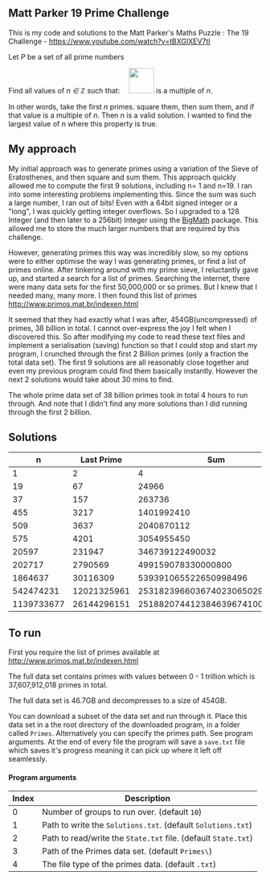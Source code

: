 ## Matt Parker 19 Prime Challenge
This is my code and solutions to the Matt Parker's Maths Puzzle : The 19 Challenge - https://www.youtube.com/watch?v=tBXGIXEV7tI

Let *P* be a set of all prime numbers

Find all values of *n ∈ ℤ* such that: 
<img src="https://user-images.githubusercontent.com/45512892/100526701-5a66c380-31c3-11eb-8753-b7bbc05ca090.png" height="50" />
is a multiple of *n*.

In other words, take the first *n* primes. square them, then sum them, and if that value is a multiple  of *n*. Then *n* is a valid solution.
I wanted to find the largest value of n where this property is true.

## My approach

My initial approach was to generate primes using a variation of the Sieve of Eratosthenes, and then square and sum them. This approach quickly allowed me to compute the first 9 solutions, including n= 1 and n=19.
I ran into some interesting problems implementing this. Since the sum was such a large number, I ran out of bits! Even with a 64bit signed integer or a "long", I was quickly getting integer overflows. So I upgraded to a 128 Integer (and then later to a 256bit) Integer using the [BigMath](https://www.nuget.org/packages/BigMath/) package. This allowed me to store the much larger numbers that are required by this challenge.

However, generating primes this way was incredibly slow, so my options were to either optimise the way I was generating primes, or find a list of primes online. After tinkering around with my prime sieve, I reluctantly gave up, and started a search for a list of primes.
Searching the internet, there were many data sets for the first 50,000,000 or so primes. But I knew that I needed many, many more.
I then found this list of primes http://www.primos.mat.br/indexen.html

It seemed that they had exactly what I was after, 454GB(uncompressed) of primes, 38 billion in total. I cannot over-express the joy I felt when I discovered this.
So after modifying my code to read these text files and implement a serialisation (saving) function so that I could stop and start my program, I crunched through the first 2 Billion primes (only a fraction the total data set). The first 9 solutions are all reasonably close together and even my previous program could find them basically instantly. However the next 2 solutions would take about 30 mins to find. 

The whole prime data set of 38 billion primes took in total 4 hours to run through. And note that I didn't find any more solutions than I did running through the first 2 billion.

## Solutions

| n | Last Prime | Sum |
| -- | -- | -- |
| 1 | 2 | 4 |
| 19 | 67 | 24966 |
| 37 | 157 | 263736 |
| 455 | 3217 | 1401992410 |
| 509 | 3637 | 2040870112 |
| 575 | 4201 | 3054955450 |
| 20597 | 231947 | 346739122490032 |
| 202717 | 2790569 | 499159078330000800 |
| 1864637 | 30116309 | 539391065522650998496 |
| 542474231 | 12021325961 | 25318239660367402306502991202 |
| 1139733677 | 26144296151 | 251882074412384639674100925616 |


## To run
First you require the list of primes available at http://www.primos.mat.br/indexen.html

The full data set contains primes with values between 0 - 1 trillion which is 37,607,912,018 primes in total.

The full data set is 46.7GB and decompresses to a size of 454GB.

You can download a subset of the data set and run through it.
Place this data set in a the root directory of the downloaded program, in a folder called `Primes`.
Alternatively you can specify the primes path. See program arguments.
At the end of every file the program will save a `save.txt` file which saves it's progress meaning it can pick up where it left off seamlessly.


#### Program arguments
| Index | Description |
| -- | -- |
| 0 | Number of groups to run over. (default `10`) |
| 1 | Path to write the `Solutions.txt`. (default `Solutions.txt`) |
| 2 | Path to read/write the `State.txt` file. (default `State.txt`) |
| 3 | Path of the Primes data set. (default `Primes\`) |
| 4 | The file type of the primes data. (default `.txt`) |

